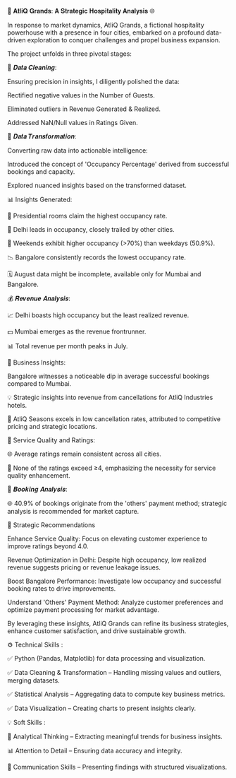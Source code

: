 🏨 𝐀𝐭𝐥𝐢𝐐 𝐆𝐫𝐚𝐧𝐝𝐬: 𝐀 𝐒𝐭𝐫𝐚𝐭𝐞𝐠𝐢𝐜 𝐇𝐨𝐬𝐩𝐢𝐭𝐚𝐥𝐢𝐭𝐲 𝐀𝐧𝐚𝐥𝐲𝐬𝐢𝐬 🌐

In response to market dynamics, AtliQ Grands, a fictional hospitality powerhouse with a presence in four cities, embarked on a profound data-driven exploration to conquer challenges and propel business expansion.

The project unfolds in three pivotal stages:

🧹 𝑫𝒂𝒕𝒂 𝑪𝒍𝒆𝒂𝒏𝒊𝒏𝒈:

Ensuring precision in insights, I diligently polished the data:

Rectified negative values in the Number of Guests.

Eliminated outliers in Revenue Generated & Realized.

Addressed NaN/Null values in Ratings Given.

🔄 𝑫𝒂𝒕𝒂 𝑻𝒓𝒂𝒏𝒔𝒇𝒐𝒓𝒎𝒂𝒕𝒊𝒐𝒏:

Converting raw data into actionable intelligence:

Introduced the concept of 'Occupancy Percentage' derived from successful bookings and capacity.

Explored nuanced insights based on the transformed dataset.

📊 Insights Generated:

🏢 Presidential rooms claim the highest occupancy rate.

🌆 Delhi leads in occupancy, closely trailed by other cities.

📅 Weekends exhibit higher occupancy (>70%) than weekdays (50.9%).

📉 Bangalore consistently records the lowest occupancy rate.

🗓️ August data might be incomplete, available only for Mumbai and Bangalore.

💰 𝑹𝒆𝒗𝒆𝒏𝒖𝒆 𝑨𝒏𝒂𝒍𝒚𝒔𝒊𝒔:

📈 Delhi boasts high occupancy but the least realized revenue.

💵 Mumbai emerges as the revenue frontrunner.

📊 Total revenue per month peaks in July.

🚀 Business Insights:

  Bangalore witnesses a noticeable dip in average successful bookings compared to Mumbai.

💡 Strategic insights into revenue from cancellations for AtliQ Industries hotels.

🌟 AtliQ Seasons excels in low cancellation rates, attributed to competitive pricing and strategic locations.

🌟 Service Quality and Ratings:

🌐 Average ratings remain consistent across all cities.

🌟 None of the ratings exceed ≥4, emphasizing the necessity for service quality enhancement.

🤔 𝑩𝒐𝒐𝒌𝒊𝒏𝒈 𝑨𝒏𝒂𝒍𝒚𝒔𝒊𝒔:

🌐 40.9% of bookings originate from the 'others' payment method; strategic analysis is recommended for market capture.


🚀 Strategic Recommendations

Enhance Service Quality: Focus on elevating customer experience to improve ratings beyond 4.0.

Revenue Optimization in Delhi: Despite high occupancy, low realized revenue suggests pricing or revenue leakage issues.

Boost Bangalore Performance: Investigate low occupancy and successful booking rates to drive improvements.

Understand 'Others' Payment Method: Analyze customer preferences and optimize payment processing for market advantage.

By leveraging these insights, AtliQ Grands can refine its business strategies, enhance customer satisfaction, and drive sustainable growth.



⚙️ Technical Skills :

✅ Python (Pandas, Matplotlib) for data processing and visualization.

✅ Data Cleaning & Transformation – Handling missing values and outliers, merging datasets.

✅ Statistical Analysis – Aggregating data to compute key business metrics.

✅ Data Visualization – Creating charts to present insights clearly.


💡 Soft Skills :

🌟 Analytical Thinking – Extracting meaningful trends for business insights.

📊 Attention to Detail – Ensuring data accuracy and integrity.

🚀 Communication Skills – Presenting findings with structured visualizations.




